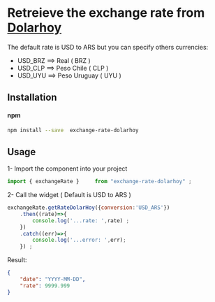# Retreieve the exchange rate  from [Dolarhoy](https://www.dolarhoy.com)

The default rate is USD to ARS but you can specify others currencies:

* USD_BRZ ==> Real ( BRZ )
* USD_CLP ==> Peso Chile ( CLP )
* USD_UYU ==> Peso Uruguay ( UYU )

## Installation

#### npm
```bash
npm install --save  exchange-rate-dolarhoy
```
## Usage

1- Import the component into your project


```js
import { exchangeRate }     from "exchange-rate-dolarhoy" ;

```

2- Call the widget ( Default is USD to ARS )

```js
exchangeRate.getRateDolarHoy({conversion:'USD_ARS'})
    .then((rate)=>{
        console.log('...rate: ',rate) ;
    })
    .catch((err)=>{
        console.log('...error: ',err);
    }) ;
```

Result:
```json
{
    "date": "YYYY-MM-DD",
    "rate": 9999.999
}
```
